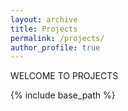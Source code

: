 ```yaml
---
layout: archive
title: Projects
permalink: /projects/
author_profile: true
---
```


  WELCOME TO PROJECTS

{% include base_path %}

